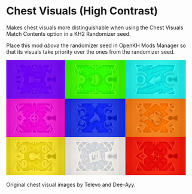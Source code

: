 # Chest Visuals (High Contrast)

Makes chest visuals more distinguishable when using the Chest Visuals Match Contents option in a KH2 Randomizer seed.

Place this mod _above_ the randomizer seed in OpenKH Mods Manager so that its visuals take priority over the ones from
the randomizer seed.

![Preview](preview.png)

Original chest visual images by Televo and Dee-Ayy.
